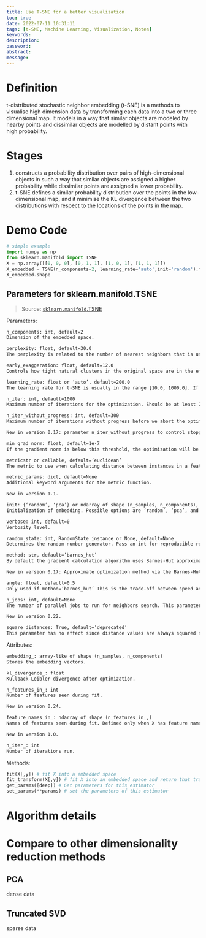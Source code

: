 ```yaml
---
title: Use T-SNE for a better visualization
toc: true
date: 2022-07-11 10:31:11
tags: [t-SNE, Machine Learning, Visualization, Notes]
keywords: 
description:
password:
abstract:
message:
---
```



# Definition

t-distributed stochastic neighbor embedding (t-SNE) is a methods to visualise high dimension data by transforming each data into a two or three dimensional map. It models in a way that similar objects are modeled by nearby points and dissimilar objects are modelled by distant points with high probability.

<!-- more -->

# Stages

1. constructs a probability distribution over pairs of high-dimensional objects in such a way that similar objects are assigned a higher probability while dissimilar points are assigned a lower probability.
2. t-SNE defines a similar probability distribution over the points in the low-dimensional map, and it minimise the KL divergence between the two distributions with respect to the locations of the points in the map.



# Demo Code

```python
# simple example
import numpy as np
from sklearn.manifold import TSNE
X = np.array([[0, 0, 0], [0, 1, 1], [1, 0, 1], [1, 1, 1]])
X_embedded = TSNE(n_components=2, learning_rate='auto',init='random').fit_transform(X)
X_embedded.shape
```

## Parameters for sklearn.manifold.TSNE

> Source: [`sklearn.manifold`.TSNE](https://scikit-learn.org/stable/modules/generated/sklearn.manifold.TSNE.html)

Parameters:

```xml
n_components: int, default=2
Dimension of the embedded space.

perplexity: float, default=30.0
The perplexity is related to the number of nearest neighbors that is used in other manifold learning algorithms. Larger datasets usually require a larger perplexity. Consider selecting a value between 5 and 50. Different values can result in significantly different results.

early_exaggeration: float, default=12.0
Controls how tight natural clusters in the original space are in the embedded space and how much space will be between them. For larger values, the space between natural clusters will be larger in the embedded space. Again, the choice of this parameter is not very critical. If the cost function increases during initial optimization, the early exaggeration factor or the learning rate might be too high.

learning_rate: float or ‘auto’, default=200.0
The learning rate for t-SNE is usually in the range [10.0, 1000.0]. If the learning rate is too high, the data may look like a ‘ball’ with any point approximately equidistant from its nearest neighbours. If the learning rate is too low, most points may look compressed in a dense cloud with few outliers. If the cost function gets stuck in a bad local minimum increasing the learning rate may help. Note that many other t-SNE implementations (bhtsne, FIt-SNE, openTSNE, etc.) use a definition of learning_rate that is 4 times smaller than ours. So our learning_rate=200 corresponds to learning_rate=800 in those other implementations. The ‘auto’ option sets the learning_rate to max(N / early_exaggeration / 4, 50) where N is the sample size, following [4] and [5]. This will become default in 1.2.

n_iter: int, default=1000
Maximum number of iterations for the optimization. Should be at least 250.

n_iter_without_progress: int, default=300
Maximum number of iterations without progress before we abort the optimization, used after 250 initial iterations with early exaggeration. Note that progress is only checked every 50 iterations so this value is rounded to the next multiple of 50.

New in version 0.17: parameter n_iter_without_progress to control stopping criteria.

min_grad_norm: float, default=1e-7
If the gradient norm is below this threshold, the optimization will be stopped.

metricstr or callable, default=’euclidean’
The metric to use when calculating distance between instances in a feature array. If metric is a string, it must be one of the options allowed by scipy.spatial.distance.pdist for its metric parameter, or a metric listed in pairwise.PAIRWISE_DISTANCE_FUNCTIONS. If metric is “precomputed”, X is assumed to be a distance matrix. Alternatively, if metric is a callable function, it is called on each pair of instances (rows) and the resulting value recorded. The callable should take two arrays from X as input and return a value indicating the distance between them. The default is “euclidean” which is interpreted as squared euclidean distance.

metric_params: dict, default=None
Additional keyword arguments for the metric function.

New in version 1.1.

init: {‘random’, ‘pca’} or ndarray of shape (n_samples, n_components), default=’random’
Initialization of embedding. Possible options are ‘random’, ‘pca’, and a numpy array of shape (n_samples, n_components). PCA initialization cannot be used with precomputed distances and is usually more globally stable than random initialization. init='pca' will become default in 1.2.

verbose: int, default=0
Verbosity level.

random_state: int, RandomState instance or None, default=None
Determines the random number generator. Pass an int for reproducible results across multiple function calls. Note that different initializations might result in different local minima of the cost function. See Glossary.

method: str, default=’barnes_hut’
By default the gradient calculation algorithm uses Barnes-Hut approximation running in O(NlogN) time. method=’exact’ will run on the slower, but exact, algorithm in O(N^2) time. The exact algorithm should be used when nearest-neighbor errors need to be better than 3%. However, the exact method cannot scale to millions of examples.

New in version 0.17: Approximate optimization method via the Barnes-Hut.

angle: float, default=0.5
Only used if method=’barnes_hut’ This is the trade-off between speed and accuracy for Barnes-Hut T-SNE. ‘angle’ is the angular size (referred to as theta in [3]) of a distant node as measured from a point. If this size is below ‘angle’ then it is used as a summary node of all points contained within it. This method is not very sensitive to changes in this parameter in the range of 0.2 - 0.8. Angle less than 0.2 has quickly increasing computation time and angle greater 0.8 has quickly increasing error.

n_jobs: int, default=None
The number of parallel jobs to run for neighbors search. This parameter has no impact when metric="precomputed" or (metric="euclidean" and method="exact"). None means 1 unless in a joblib.parallel_backend context. -1 means using all processors. See Glossary for more details.

New in version 0.22.

square_distances: True, default=’deprecated’
This parameter has no effect since distance values are always squared since 1.1.
```

Attributes:

```xml
embedding_: array-like of shape (n_samples, n_components)
Stores the embedding vectors.

kl_divergence_: float
Kullback-Leibler divergence after optimization.

n_features_in_: int
Number of features seen during fit.

New in version 0.24.

feature_names_in_: ndarray of shape (n_features_in_,)
Names of features seen during fit. Defined only when X has feature names that are all strings.

New in version 1.0.

n_iter_: int
Number of iterations run.
```

Methods:

```python
fit(X[,y]) # fit X into a embedded space
fit_transform(X[,y]) # fit X into an embedded space and return that transformed output
get_params([deep]) # Get parameters for this estimator
set_params(**params) # set the parameters of this estimator
```



# Algorithm details







# Compare to other dimensionality reduction methods



## PCA

dense data



## Truncated SVD

sparse data

